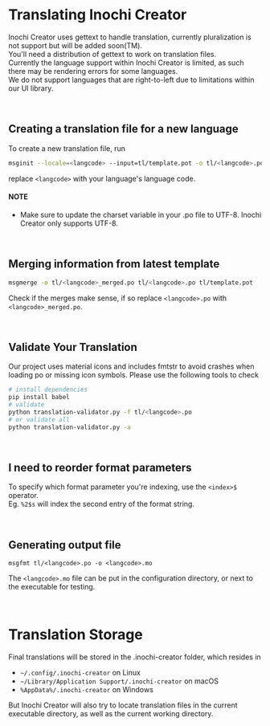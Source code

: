 # Translating Inochi Creator
Inochi Creator uses gettext to handle translation, currently pluralization is not support but will be added soon(TM).  
You'll need a distribution of gettext to work on translation files.  
Currently the language support within Inochi Creator is limited, as such there may be rendering errors for some languages.  
We do not support languages that are right-to-left due to limitations within our UI library.  

&nbsp;
&nbsp;

## Creating a translation file for a new language
To create a new translation file, run
```sh
msginit --locale=<langcode> --input=tl/template.pot -o tl/<langcode>.po
```
replace `<langcode>` with your language's language code.

#### NOTE
 * Make sure to update the charset variable in your .po file to UTF-8. Inochi Creator only supports UTF-8.

&nbsp;
&nbsp;

## Merging information from latest template
```sh
msgmerge -o tl/<langcode>_merged.po tl/<langcode>.po tl/template.pot
```

Check if the merges make sense, if so replace `<langcode>.po` with `<langcode>_merged.po`.

&nbsp;
&nbsp;

## Validate Your Translation
Our project uses material icons and includes fmtstr to avoid crashes when loading po or missing icon symbols. Please use the following tools to check
```sh
# install dependencies
pip install babel
# validate
python translation-validator.py -f tl/<langcode>.po
# or validate all
python translation-validator.py -a
```

&nbsp;
&nbsp;

## I need to reorder format parameters
To specify which format parameter you're indexing, use the `<index>$` operator.  
Eg. `%2$s` will index the second entry of the format string.

&nbsp;
&nbsp;

## Generating output file
```
msgfmt tl/<langcode>.po -o <langcode>.mo
```
The `<langcode>.mo` file can be put in the configuration directory, or next to the executable for testing.

&nbsp;
&nbsp;

# Translation Storage
Final translations will be stored in the .inochi-creator folder, which resides in
 * `~/.config/.inochi-creator` on Linux
 * `~/Library/Application Support/.inochi-creator` on macOS
 * `%AppData%/.inochi-creator` on Windows

But Inochi Creator will also try to locate translation files in the current executable directory, as well as the current working directory.